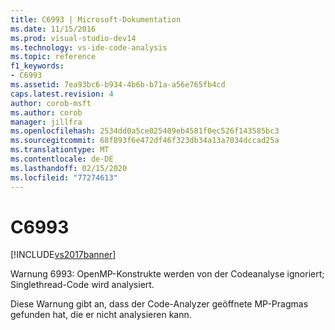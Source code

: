 ```yaml
---
title: C6993 | Microsoft-Dokumentation
ms.date: 11/15/2016
ms.prod: visual-studio-dev14
ms.technology: vs-ide-code-analysis
ms.topic: reference
f1_keywords:
- C6993
ms.assetid: 7ea93bc6-b934-4b6b-b71a-a56e765fb4cd
caps.latest.revision: 4
author: corob-msft
ms.author: corob
manager: jillfra
ms.openlocfilehash: 2534dd0a5ce025409eb4581f0ec526f143585bc3
ms.sourcegitcommit: 68f893f6e472df46f323db34a13a7034dccad25a
ms.translationtype: MT
ms.contentlocale: de-DE
ms.lasthandoff: 02/15/2020
ms.locfileid: "77274613"
---
```

# <a name="c6993"></a>C6993
[!INCLUDE[vs2017banner](../includes/vs2017banner.md)]

Warnung 6993: OpenMP-Konstrukte werden von der Codeanalyse ignoriert; Singlethread-Code wird analysiert.  
  
 Diese Warnung gibt an, dass der Code-Analyzer geöffnete MP-Pragmas gefunden hat, die er nicht analysieren kann.
